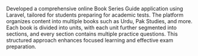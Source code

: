 Developed a comprehensive online Book Series Guide application using Laravel, tailored for students preparing for academic tests. The platform organizes content into multiple books such as Urdu, Pak Studies, and more. Each book is divided into units, with each unit further segmented into sections, and every section contains multiple practice questions. This structured approach enhances focused learning and effective exam preparation.
